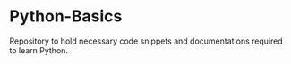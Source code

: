 # Python-Basics
Repository to hold necessary code snippets and documentations required to learn Python.
